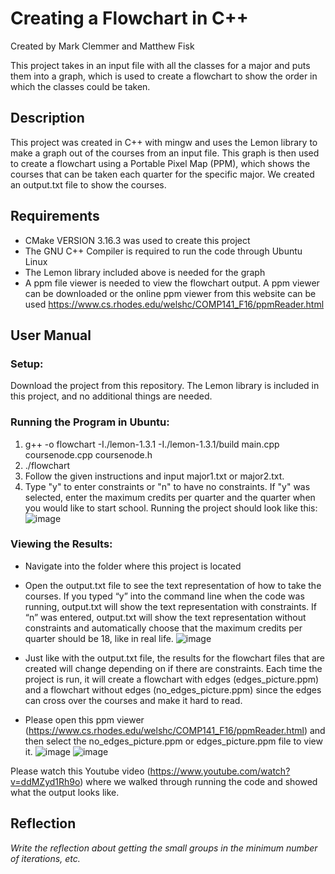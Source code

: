 # Creating a Flowchart in C++
Created by Mark Clemmer and Matthew Fisk

This project takes in an input file with all the classes for a major and puts them into a graph, which is used to create a flowchart to show the order in which the classes could be taken.

## Description
This project was created in C++ with mingw and uses the Lemon library to make a graph out of the courses from an input file. This graph is then used to create a flowchart using a Portable Pixel Map (PPM), which shows the courses that can be taken each quarter for the specific major. We created an output.txt file to show the courses.

## Requirements
- CMake VERSION 3.16.3 was used to create this project
- The GNU C++ Compiler is required to run the code through Ubuntu Linux 
- The Lemon library included above is needed for the graph
- A ppm file viewer is needed to view the flowchart output. A ppm viewer can be downloaded or the online ppm viewer from this website can be used https://www.cs.rhodes.edu/welshc/COMP141_F16/ppmReader.html

## User Manual
### Setup:
Download the project from this repository. The Lemon library is included in this project, and no additional things are needed.
### Running the Program in Ubuntu:
1) g++ -o flowchart -I./lemon-1.3.1 -I./lemon-1.3.1/build main.cpp coursenode.cpp coursenode.h
2) ./flowchart
3) Follow the given instructions and input major1.txt or major2.txt.
4) Type "y" to enter constraints or "n" to have no constraints. If "y" was selected, enter the maximum credits per quarter and the quarter when you would like to start school.
Running the project should look like this:
![image](https://user-images.githubusercontent.com/94164990/226270211-c14c3b6e-0957-47ea-be09-73f85dac6ccc.png)


### Viewing the Results:
- Navigate into the folder where this project is located
- Open the output.txt file to see the text representation of how to take the courses. If you typed “y” into the command line when the code was running, output.txt will show the text representation with constraints. If “n” was entered, output.txt will show the text representation without constraints and automatically choose that the maximum credits per quarter should be 18, like in real life.
![image](https://user-images.githubusercontent.com/94164990/226266583-35ca4be2-82e8-44f1-9fad-9184ca807e50.png)

- Just like with the output.txt file, the results for the flowchart files that are created will change depending on if there are constraints. Each time the project is run, it will create a flowchart with edges (edges_picture.ppm) and a flowchart without edges (no_edges_picture.ppm) since the edges can cross over the courses and make it hard to read.
- Please open this ppm viewer (https://www.cs.rhodes.edu/welshc/COMP141_F16/ppmReader.html) and then select the no_edges_picture.ppm or edges_picture.ppm file to view it.
![image](https://user-images.githubusercontent.com/94164990/226267737-f931db2f-7bdb-4845-8a53-0cddae4bcf05.png)
![image](https://user-images.githubusercontent.com/94164990/226267829-e38245f8-586e-46b6-a1dd-d724316fd025.png)


Please watch this Youtube video (https://www.youtube.com/watch?v=ddMZyd1Rh9o) where we walked through running the code and showed what the  output looks like.

## Reflection
*Write the reflection about getting the small groups in the minimum number of iterations, etc.*



